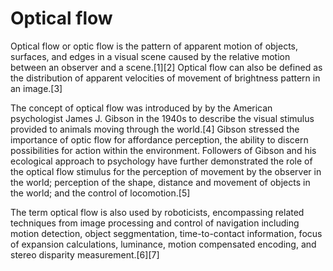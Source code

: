 # Optical flow

Optical flow or optic flow is the pattern of apparent motion of objects, surfaces, and edges in a visual scene caused by the relative motion between an observer and a scene.[1][2] Optical flow can also be defined as the distribution of apparent velocities of movement of brightness pattern in an image.[3]

The concept of optical flow was introduced by by the American psychologist James J. Gibson in the 1940s to describe the visual stimulus provided to animals moving through the world.[4] Gibson stressed the importance of optic flow for affordance perception, the ability to discern possibilities for action within the environment. Followers of Gibson and his ecological approach to psychology have further demonstrated the role of the optical flow stimulus for the perception of movement by the observer in the world; perception of the shape, distance and movement of objects in the world; and the control of locomotion.[5]

The term optical flow is also used by roboticists, encompassing related techniques from image processing and control of navigation including motion detection, object seggmentation, time-to-contact information, focus of expansion calculations, luminance, motion compensated encoding, and stereo disparity measurement.[6][7]